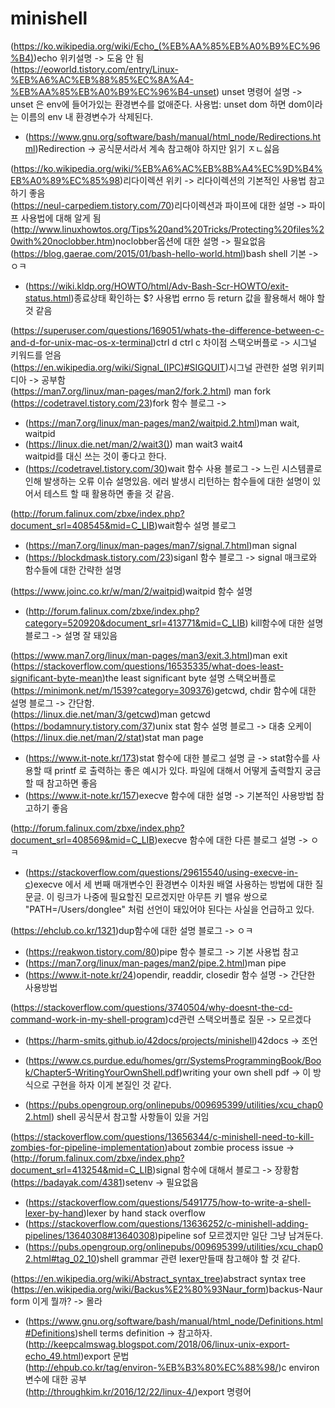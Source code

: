 # minishell
(https://ko.wikipedia.org/wiki/Echo_(%EB%AA%85%EB%A0%B9%EC%96%B4))echo 위키설명 -> 도움 안 됨<br>
(https://eoworld.tistory.com/entry/Linux-%EB%A6%AC%EB%88%85%EC%8A%A4-%EB%AA%85%EB%A0%B9%EC%96%B4-unset) unset 명령어 설명 -> unset 은 env에 들어가있는 환경변수를 없애준다. 사용법: unset dom 하면 dom이라는 이름의 env 내 환경변수가 삭제된다.<br>
- (https://www.gnu.org/software/bash/manual/html_node/Redirections.html)Redirection -> 공식문서라서 계속 참고해야 하지만 읽기 ㅈㄴ싫음<br>

(https://ko.wikipedia.org/wiki/%EB%A6%AC%EB%8B%A4%EC%9D%B4%EB%A0%89%EC%85%98)리다이렉션 위키 -> 리다이렉션의 기본적인 사용법 참고하기 좋음<br>
(https://neul-carpediem.tistory.com/70)리다이렉션과 파이프에 대한 설명 -> 파이프 사용법에 대해 알게 됨<br>
(http://www.linuxhowtos.org/Tips%20and%20Tricks/Protecting%20files%20with%20noclobber.htm)noclobber옵션에 대한 설명 -> 필요없음 <br>
(https://blog.gaerae.com/2015/01/bash-hello-world.html)bash shell 기본 ->ㅇㅋ<br>
- (https://wiki.kldp.org/HOWTO/html/Adv-Bash-Scr-HOWTO/exit-status.html)종료상태 확인하는 $? 사용법 errno 등 return 값을 활용해서 해야 할 것 같음<br>

(https://superuser.com/questions/169051/whats-the-difference-between-c-and-d-for-unix-mac-os-x-terminal)ctrl d ctrl c 차이점 스택오버플로 -> 시그널 키워드를 얻음<br>
(https://en.wikipedia.org/wiki/Signal_(IPC)#SIGQUIT)시그널 관련한 설명 위키피디아 -> 공부함<br>
(https://man7.org/linux/man-pages/man2/fork.2.html) man fork<br>
(https://codetravel.tistory.com/23)fork 함수 블로그 -> <br>
- (https://man7.org/linux/man-pages/man2/waitpid.2.html)man wait, waitpid<br>
- (https://linux.die.net/man/2/wait3()) man wait3 wait4<br>
waitpid를 대신 쓰는 것이 좋다고 한다. <br>
- (https://codetravel.tistory.com/30)wait 함수 사용 블로그 -> 느린 시스템콜로 인해 발생하는 오류 이슈 설명있음. 에러 발생시 리턴하는 함수들에 대한 설명이 있어서 테스트 할 때 활용하면 좋을 것 같음. <br>

(http://forum.falinux.com/zbxe/index.php?document_srl=408545&mid=C_LIB)wait함수 설명 블로그<br>
- (https://man7.org/linux/man-pages/man7/signal.7.html)man signal<br>
- (https://blockdmask.tistory.com/23)siganl 함수 블로그 -> signal 매크로와 함수들에 대한 간략한 설명<br>

(https://www.joinc.co.kr/w/man/2/waitpid)waitpid 함수 설명<br>
- (http://forum.falinux.com/zbxe/index.php?category=520920&document_srl=413771&mid=C_LIB) kill함수에 대한 설명 블로그 -> 설명 잘 돼있음<br>

(https://www.man7.org/linux/man-pages/man3/exit.3.html)man exit<br>
(https://stackoverflow.com/questions/16535335/what-does-least-significant-byte-mean)the least significant byte 설명 스택오버플로<br>
(https://minimonk.net/m/1539?category=309376)getcwd, chdir 함수에 대한 설명 블로그 -> 간단함.<br>
(https://linux.die.net/man/3/getcwd)man getcwd<br>
(https://bodamnury.tistory.com/37)unix stat 함수 설명 블로그 -> 대충 오케이<br>
(https://linux.die.net/man/2/stat)stat man page<br>
- (https://www.it-note.kr/173)stat 함수에 대한 블로그 설명 글 -> stat함수를 사용할 때 printf 로 출력하는 좋은 예시가 있다. 파일에 대해서 어떻게 출력할지 궁금할 때 참고하면 좋음 <br>
- (https://www.it-note.kr/157)execve 함수에 대한 설명 -> 기본적인 사용방법 참고하기 좋음<br>

(http://forum.falinux.com/zbxe/index.php?document_srl=408569&mid=C_LIB)execve 함수에 대한 다른 블로그 설명 -> ㅇㅋ<br>
- (https://stackoverflow.com/questions/29615540/using-execve-in-c)execve 에서 세 번째 매개변수인 환경변수 이차원 배열 사용하는 방법에 대한 질문글. 이 링크가 나중에 필요할진 모르겠지만 아무튼 키 밸유 쌍으로 "PATH=/Users/donglee" 처럼 선언이 돼있어야 된다는 사실을 언급하고 있다. <br>

(https://ehclub.co.kr/1321)dup함수에 대한 설명 블로그 -> ㅇㅋ<br>
- (https://reakwon.tistory.com/80)pipe 함수 블로그 -> 기본 사용법 참고<br>
- (https://man7.org/linux/man-pages/man2/pipe.2.html)man pipe<br>
- (https://www.it-note.kr/24)opendir, readdir, closedir 함수 설명 -> 간단한 사용방법<br>

(https://stackoverflow.com/questions/3740504/why-doesnt-the-cd-command-work-in-my-shell-program)cd관련 스택오버플로 질문 -> 모르겠다<br>
- (https://harm-smits.github.io/42docs/projects/minishell)42docs -> 조언<br>

- (https://www.cs.purdue.edu/homes/grr/SystemsProgrammingBook/Book/Chapter5-WritingYourOwnShell.pdf)writing your own shell pdf -> 이 방식으로 구현을 하자 이게 본질인 것 같다.<br>
- (https://pubs.opengroup.org/onlinepubs/009695399/utilities/xcu_chap02.html) shell 공식문서 참고할 사항들이 있을 거임 <br>

(https://stackoverflow.com/questions/13656344/c-minishell-need-to-kill-zombies-for-pipeline-implementation)about zombie process issue -> <br>
(http://forum.falinux.com/zbxe/index.php?document_srl=413254&mid=C_LIB)signal 함수에 대해서 블로그 -> 장황함<br>
(https://badayak.com/4381)setenv -> 필요없음<br>
- (https://stackoverflow.com/questions/5491775/how-to-write-a-shell-lexer-by-hand)lexer by hand stack overflow<br>
- (https://stackoverflow.com/questions/13636252/c-minishell-adding-pipelines/13640308#13640308)pipeline sof 모르겠지만 일단 그냥 남겨둔다.<br>
- (https://pubs.opengroup.org/onlinepubs/009695399/utilities/xcu_chap02.html#tag_02_10)shell grammar 관련 lexer만들때 참고해야 할 것 같다. <br>

(https://en.wikipedia.org/wiki/Abstract_syntax_tree)abstract syntax tree<br>
(https://en.wikipedia.org/wiki/Backus%E2%80%93Naur_form)backus-Naur form 이게 뭘까? -> 몰라<br>

- (https://www.gnu.org/software/bash/manual/html_node/Definitions.html#Definitions)shell terms definition -> 참고하자.<br>
(http://keepcalmswag.blogspot.com/2018/06/linux-unix-export-echo_49.html)export 문법<br>
(http://ehpub.co.kr/tag/environ-%EB%B3%80%EC%88%98/)c environ 변수에 대한 공부 <br>
(http://throughkim.kr/2016/12/22/linux-4/)export 명령어<br>
